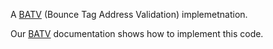 A [BATV](http://mipassoc.org/batv/draft-levine-smtp-batv-01.txt) (Bounce Tag Address Validation) implemetnation.

Our [BATV](http://wiki.halon.se/BATV) documentation shows how to implement this code.
